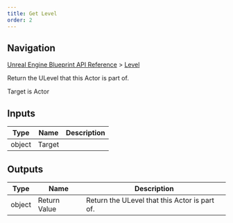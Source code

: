 ```yaml
---
title: Get Level
order: 2
---
```

## Navigation

[Unreal Engine Blueprint API Reference](https://dev.epicgames.com/documentation/en-us/unreal-engine/BlueprintAPI) > [Level](https://dev.epicgames.com/documentation/en-us/unreal-engine/BlueprintAPI/Level)

Return the ULevel that this Actor is part of.

Target is Actor

## Inputs

| Type | Name | Description |
| --- | --- | --- |
| object | Target |  |

## Outputs

| Type | Name | Description |
| --- | --- | --- |
| object | Return Value | Return the ULevel that this Actor is part of. |
